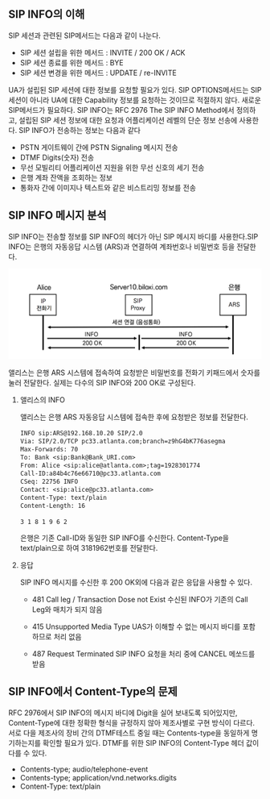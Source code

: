 ## SIP INFO의 이해

SIP 세션과 관련된 SIP메서드는 다음과 같이 나눈다.

- SIP 세션 설립을 위한 메서드 : INVITE / 200 OK / ACK
- SIP 세션 종료를 위한 메서드 : BYE
- SIP 세션 변경을 위한 메서드 : UPDATE / re-INVITE



UA가 설립된 SIP 세션에 대한 정보를 요청할 필요가 있다. SIP OPTIONS메서드는 SIP세션이 아니라 UA에 대한 Capability 정보를 요청하는 것이므로 적절하지 않다. 새로운 SIP메서드가 필요하다. SIP INFO는 RFC 2976 The SIP INFO Method에서 정의하고, 설립된 SIP 세션 정보에 대한 요청과 어플리케이션 레벨의 단순 정보 선송에 사용한다. SIP INFO가 전송하는 정보는 다음과 같다

- PSTN 게이트웨이 간에 PSTN Signaling 메시지 전송
- DTMF Digits(숫자) 전송
- 무선 모빌리티 어플리케이션 지원을 위한 무선 신호의 세기 전송
- 은행 계좌 잔액을 조회하는 정보
- 통화자 간에 이미지나 텍스트와 같은 비스트리밍 정보를 전송



## SIP INFO 메시지 분석

SIP INFO는 전송할 정보를 SIP INFO의 헤더가 아닌 SIP 메시지 바디를 사용한다.SIP INFO는 은행의 자동응답 시스템 (ARS)과 연결하여 계좌번호나 비밀번호 등을 전달한다.

![SIP INFO](./image/22_1.png)

앨리스는 은행 ARS 시스템에 접속하여 요청받은 비밀번호를 전화기 키패드에서 숫자를 눌러 전달한다. 실제는 다수의 SIP INFO와 200 OK로 구성된다.



1. 앨리스의 INFO

   앨리스는 은행 ARS 자동응답 시스템에 접속한 후에 요청받은 정보를 전달한다.

   ```sip
   INFO sip:ARS@192.168.10.20 SIP/2.0
   Via: SIP/2.0/TCP pc33.atlanta.com;branch=z9hG4bK776asegma
   Max-Forwards: 70
   To: Bank <sip:Bank@Bank_URI.com>
   From: Alice <sip:alice@atlanta.com>;tag=1928301774
   Call-ID:a84b4c76e66710@pc33.atlanta.com
   CSeq: 22756 INFO
   Contact: <sip:alice@pc33.atlanta.com>
   Content-Type: text/plain
   Content-Length: 16
   
   3 1 8 1 9 6 2
   ```

   은행은 기존 Call-ID와 동일한 SIP INFO를 수신한다. Content-Type을 text/plain으로 하여 3181962번호를 전달한다.

2. 응답

   SIP INFO 메시지를 수신한 후 200 OK외에 다음과 같은 응답을 사용할 수 있다.

   - 481 Call leg / Transaction Dose not Exist
     수신된 INFO가 기존의 Call Leg와 매치가 되지 않음 

   - 415 Unsupported Media Type
     UAS가 이해할 수 없는 메시지 바디를 포함하므로 처리 없음

   - 487 Request Terminated
     SIP INFO 요청을 처리 중에 CANCEL 메쏘드를 받음



## SIP INFO에서 Content-Type의 문제

RFC 2976에서 SIP INFO의 메시지 바디에 Digit을 실어 보내도록 되어있지만, Content-Type에 대한 정확한 형식을 규정하지 않아 제조사별로 구현 방식이 다르다. 서로 다을 제조사의 장비 간의 DTMF테스트 중일 때는 Contents-type을 동일하게 명기하는지를 확인할 필요가 있다. DTMF를 위한 SIP INFO의 Content-Type 헤더 값이 다를 수 있다.

- Contents-type; audio/telephone-event
- Contents-type; application/vnd.networks.digits
- Content-Type: text/plain

